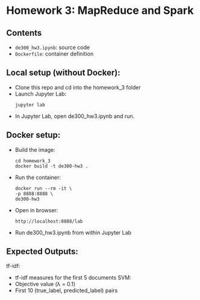 # Homework 3: MapReduce and Spark

## Contents
- `de300_hw3.ipynb`: source code
- `Dockerfile`: container definition  

## Local setup (without Docker):
- Clone this repo and cd into the homework_3 folder
- Launch Jupyter Lab:
  ```
  jupyter lab
- In Jupyter Lab, open de300_hw3.ipynb and run.

## Docker setup:
- Build the image:
  ```
  cd homework_3
  docker build -t de300-hw3 .
- Run the container:
  ```
  docker run --rm -it \
  -p 8888:8888 \
  de300-hw3
- Open in browser:
  ```
  http://localhost:8888/lab
- Run de300_hw3.ipynb from within Jupyter Lab

## Expected Outputs:
tf-idf:
- tf-idf measures for the first 5 documents
SVM:
- Objective value (λ = 0.1)
- First 10 (true_label, predicted_label) pairs


  
